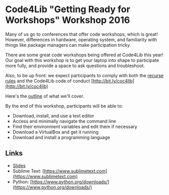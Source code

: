 # Code4Lib "Getting Ready for Workshops" Workshop 2016
Many of us go to conferences that offer code workshops, which is great! However, differences in hardware, operating system, and familiarity with things like package managers can make participation tricky. 

There are some great code workshops being offered at Code4Lib this year! Our goal with this workshop is to get your laptop into shape to participate more fully, and provide a space to ask questions and troubleshoot.

Also, to be up front: we expect participants to comply with both the [recurse rules](https://www.recurse.com/manual#sub-sec-social-rules) and the Code4Lib code of conduct [http://bit.ly/coc4lib](http://bit.ly/coc4lib)

Here's the [outline](outline.md) of what we'll cover.

By the end of this workshop, participants will be able to:
* Download, install, and use a text editor
* Access and minimally navigate the command line
* Find their environment variables and edit them if necessary
* Download a VirtualBox and get it running
* Download and install a programming language

## Links
* [Slides](https://goo.gl/hpSTIg)
* Sublime Text: [https://www.sublimetext.com](https://www.sublimetext.com)
* Python: [https://www.python.org/downloads/](https://www.python.org/downloads/)
